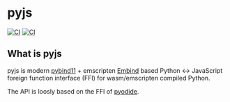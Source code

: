 # pyjs
[![CI](https://github.com/emscripten-forge/pyjs/actions/workflows/main.yml/badge.svg)](https://github.com/emscripten-forge/pyjs/actions/workflows/main.yml)
[![CI](https://img.shields.io/badge/pyjs-docs-yellow)](https://emscripten-forge.github.io/pyjs/)



## What is pyjs

pyjs is  modern [pybind11](https://github.com/pybind/pybind11) + emscripten [Embind](https://emscripten.org/docs/porting/connecting_cpp_and_javascript/embind.html) based
Python <-> JavaScript foreign function interface (FFI) for wasm/emscripten compiled Python.

The API is loosly based on the  FFI of [pyodide](https://pyodide.org/en/stable/usage/type-conversions.html).
